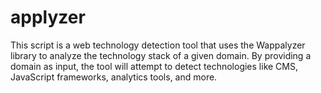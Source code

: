 # applyzer
This script is a web technology detection tool that uses the Wappalyzer library to analyze the technology stack of a given domain. By providing a domain as input, the tool will attempt to detect technologies like CMS, JavaScript frameworks, analytics tools, and more.
